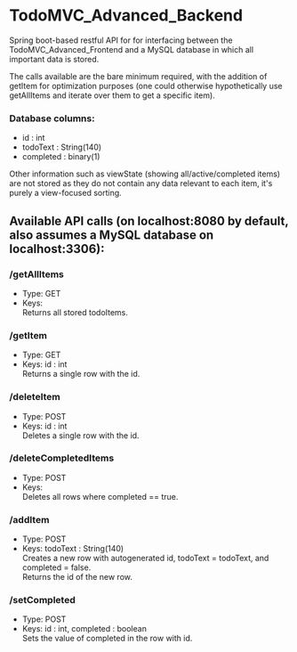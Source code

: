 # TodoMVC_Advanced_Backend
Spring boot-based restful API for for interfacing between the TodoMVC_Advanced_Frontend and a MySQL database in which all important data is stored.

The calls available are the bare minimum required, with the addition of getItem for optimization purposes (one could otherwise hypothetically use getAllItems and iterate over them to get a specific item).  

### Database columns:  
- id : int  
- todoText : String(140)  
- completed : binary(1)  
  
Other information such as viewState (showing all/active/completed items) are not stored as they do not contain any data relevant to each item, it's purely a view-focused sorting.  


## Available API calls (on localhost:8080 by default, also assumes a MySQL database on localhost:3306):

### /getAllItems
- Type: GET
- Keys:  
Returns all stored todoItems.

### /getItem
- Type: GET
- Keys: id : int  
Returns a single row with the id.

### /deleteItem
- Type: POST
- Keys: id : int  
Deletes a single row with the id.

### /deleteCompletedItems
- Type: POST
- Keys:  
Deletes all rows where completed == true.

### /addItem
- Type: POST
- Keys: todoText : String(140)  
Creates a new row with autogenerated id, todoText = todoText, and completed = false.  
Returns the id of the new row.

### /setCompleted
- Type: POST
- Keys: id : int, completed : boolean  
Sets the value of completed in the row with id.
